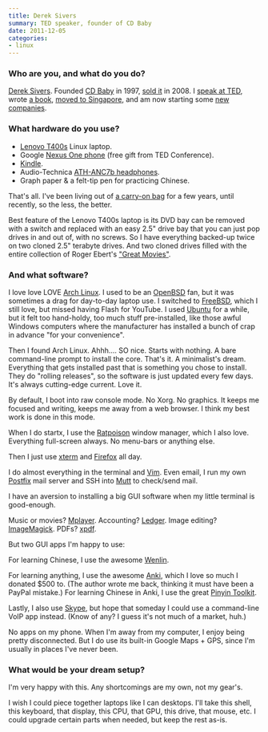 ```yaml
---
title: Derek Sivers
summary: TED speaker, founder of CD Baby
date: 2011-12-05
categories:
- linux
---
```


### Who are you, and what do you do?

[Derek Sivers](http://sivers.org/ "Derek's website"). Founded [CD Baby](http://cdbaby.com/ "An online music store.") in 1997, [sold it](http://sivers.org/trust "Derek's post on selling CD Baby.") in 2008. I [speak at TED](http://www.ted.com/speakers/derek_sivers.html "Derek's TED speaker page."), wrote [a book](http://sivers.org/a "Derek's book page."), [moved to Singapore](http://sivers.org/singapore "Derek's post on moving to Singapore."), and am now starting some [new](http://50pop.com/ "The 50pop site.") [companies](http://woodegg.com/ "The Wood Egg site.").

### What hardware do you use?

* [Lenovo T400s][thinkpad-t400s] Linux laptop.
* Google [Nexus One phone][nexus-one] (free gift from TED Conference).
* [Kindle][].
* Audio-Technica [ATH-ANC7b headphones][ath-anc7b].
* Graph paper & a felt-tip pen for practicing Chinese.

That's all. I've been living out of [a carry-on bag][tri-star] for a few years, until recently, so the less, the better.

Best feature of the Lenovo T400s laptop is its DVD bay can be removed with a switch and replaced with an easy 2.5" drive bay that you can just pop drives in and out of, with no screws. So I have everything backed-up twice on two cloned 2.5" terabyte drives. And two cloned drives filled with the entire collection of Roger Ebert's ["Great Movies"](http://rogerebert.suntimes.com/apps/pbcs.dll/section?category=greatmovies_fulllist "Robert Ebert's 'Great Movies' list.").

### And what software?

I love love LOVE [Arch Linux][arch-linux]. I used to be an [OpenBSD][] fan, but it was sometimes a drag for day-to-day laptop use. I switched to [FreeBSD][], which I still love, but missed having Flash for YouTube. I used [Ubuntu][] for a while, but it felt too hand-holdy, too much stuff pre-installed, like those awful Windows computers where the manufacturer has installed a bunch of crap in advance "for your convenience".

Then I found Arch Linux. Ahhh.... SO nice. Starts with nothing. A bare command-line prompt to install the core. That's it. A minimalist's dream. Everything that gets installed past that is something you chose to install. They do "rolling releases", so the software is just updated every few days. It's always cutting-edge current. Love it.

By default, I boot into raw console mode. No Xorg. No graphics. It keeps me focused and writing, keeps me away from a web browser. I think my best work is done in this mode.

When I do startx, I use the [Ratpoison][] window manager, which I also love. Everything full-screen always. No menu-bars or anything else.

Then I just use [xterm][] and [Firefox][] all day.

I do almost everything in the terminal and [Vim][]. Even email, I run my own [Postfix][] mail server and SSH into [Mutt][] to check/send mail.

I have an aversion to installing a big GUI software when my little terminal is good-enough.

Music or movies? [Mplayer][]. 
Accounting? [Ledger][]. 
Image editing? [ImageMagick][]. 
PDFs? [xpdf][].

But two GUI apps I'm happy to use:

For learning Chinese, I use the awesome [Wenlin][].

For learning anything, I use the awesome [Anki][], which I love so much I donated $500 to. (The author wrote me back, thinking it must have been a PayPal mistake.) For learning Chinese in Anki, I use the great [Pinyin Toolkit][pinyin-tooklit].

Lastly, I also use [Skype][], but hope that someday I could use a command-line VoIP app instead. (Know of any? I guess it's not much of a market, huh.)

No apps on my phone. When I'm away from my computer, I enjoy being pretty disconnected. But I do use its built-in Google Maps + GPS, since I'm usually in places I've never been.

### What would be your dream setup?

I'm very happy with this. Any shortcomings are my own, not my gear's.

I wish I could piece together laptops like I can desktops. I'll take this shell, this keyboard, that display, this CPU, that GPU, this drive, that mouse, etc. I could upgrade certain parts when needed, but keep the rest as-is.

[anki]: http://www.ankisrs.net/ "A flash-card based learning tool."
[arch-linux]: https://www.archlinux.org/ "A Linux distro."
[ath-anc7b]: https://www.audio-technica.com/cms/headphones/1c7efaa15727a938/index.html "Noise-cancelling headphones."
[firefox]: https://www.mozilla.org/en-US/firefox/new/ "A cross-platform open-source web browser."
[freebsd]: https://www.freebsd.org/ "An open source operating system."
[imagemagick]: http://www.imagemagick.org/script/index.php "Image editing and converting software."
[kindle]: https://www.amazon.com/Kindle-Ereader-ebook-reader/dp/B007HCCNJU "A digital book reader."
[ledger]: https://ledger-cli.org/ "A command-line accounting system."
[mplayer]: http://www.mplayerhq.hu/ "Movie viewing software."
[mutt]: http://www.mutt.org/ "A command-line email client."
[nexus-one]: https://en.wikipedia.org/wiki/Nexus_One "An Android-based smartphone."
[openbsd]: http://www.openbsd.org/ "An open-source operating system emphasising security and cryptography."
[pinyin-tooklit]: http://batterseapower.github.io/pinyin-toolkit/ "A plugin for Anki that helps with learning Chinese."
[postfix]: http://www.postfix.org/ "Mail server software."
[ratpoison]: http://www.nongnu.org/ratpoison/ "A window manager for X"
[skype]: https://www.skype.com/en/ "Voice and video chat software."
[thinkpad-t400s]: https://www.cnet.com/products/lenovo-thinkpad-t400s/ "A thin 14 inch PC laptop."
[tri-star]: https://www.tombihn.com/PROD/TB0940.html "A carry-on bag."
[ubuntu]: https://www.ubuntu.com/ "A Unix distribution."
[vim]: https://www.vim.org/ "A command-line text editor."
[wenlin]: http://www.wenlin.com/ "Software to help you learn Chinese."
[xpdf]: http://foolabs.com/xpdf/about.html "An open source PDF viewer."
[xterm]: https://en.wikipedia.org/wiki/Xterm "Terminal software for the X Window System."
